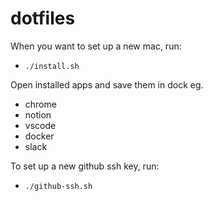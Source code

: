 # dotfiles
When you want to set up a new mac, run:
- `./install.sh`

Open installed apps and save them in dock eg.
* chrome
* notion
* vscode
* docker
* slack 

To set up a new github ssh key, run:
* `./github-ssh.sh`